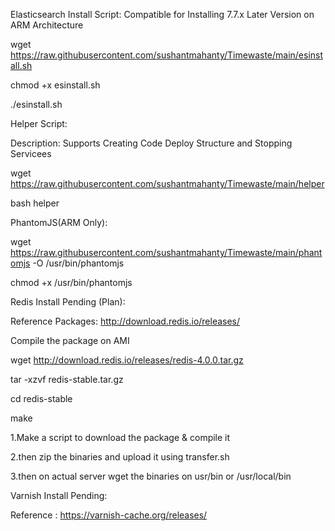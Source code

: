 Elasticsearch Install Script: Compatible for Installing 7.7.x Later Version on ARM Architecture

wget https://raw.githubusercontent.com/sushantmahanty/Timewaste/main/esinstall.sh

chmod +x esinstall.sh

./esinstall.sh

Helper Script:

Description: Supports Creating Code Deploy Structure and Stopping Servicees

wget https://raw.githubusercontent.com/sushantmahanty/Timewaste/main/helper

bash helper

PhantomJS(ARM Only):

wget https://raw.githubusercontent.com/sushantmahanty/Timewaste/main/phantomjs -O /usr/bin/phantomjs

chmod +x /usr/bin/phantomjs

Redis Install Pending (Plan):

Reference Packages: http://download.redis.io/releases/

Compile the package on AMI 

wget http://download.redis.io/releases/redis-4.0.0.tar.gz

tar -xzvf redis-stable.tar.gz

cd redis-stable

make

1.Make a script to download the package & compile it

2.then zip the binaries and upload it using transfer.sh

3.then on actual server wget the binaries on usr/bin or /usr/local/bin

Varnish Install Pending:

Reference : https://varnish-cache.org/releases/
